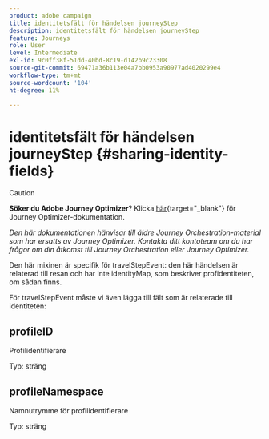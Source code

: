 ```yaml
---
product: adobe campaign
title: identitetsfält för händelsen journeyStep
description: identitetsfält för händelsen journeyStep
feature: Journeys
role: User
level: Intermediate
exl-id: 9c0ff38f-51dd-40bd-8c19-d142b9c23308
source-git-commit: 69471a36b113e04a7bb0953a90977ad4020299e4
workflow-type: tm+mt
source-wordcount: '104'
ht-degree: 11%

---
```


# identitetsfält för händelsen journeyStep {#sharing-identity-fields}


>[!CAUTION]
>
>**Söker du Adobe Journey Optimizer**? Klicka [här](https://experienceleague.adobe.com/en/docs/journey-optimizer/using/ajo-home){target="_blank"} för Journey Optimizer-dokumentation.
>
>
>_Den här dokumentationen hänvisar till äldre Journey Orchestration-material som har ersatts av Journey Optimizer. Kontakta ditt kontoteam om du har frågor om din åtkomst till Journey Orchestration eller Journey Optimizer._


Den här mixinen är specifik för travelStepEvent: den här händelsen är relaterad till resan och har inte identityMap, som beskriver profidentiteten, om sådan finns.

För travelStepEvent måste vi även lägga till fält som är relaterade till identiteten:

## profileID

Profilidentifierare

Typ: sträng

## profileNamespace

Namnutrymme för profilidentifierare

Typ: sträng
